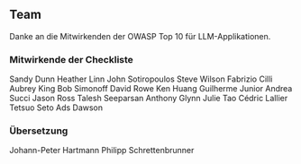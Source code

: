 ## Team

Danke an die Mitwirkenden der OWASP Top 10 für LLM-Applikationen.

### Mitwirkende der Checkliste

Sandy Dunn
Heather Linn
John Sotiropoulos
Steve Wilson
Fabrizio Cilli
Aubrey King
Bob Simonoff
David Rowe
Ken Huang
Guilherme Junior
Andrea Succi
Jason Ross
Talesh Seeparsan
Anthony Glynn
Julie Tao
Cédric Lallier
Tetsuo Seto
Ads Dawson

### Übersetzung

Johann-Peter Hartmann
Philipp Schrettenbrunner